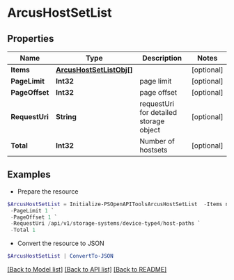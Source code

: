 # ArcusHostSetList
## Properties

Name | Type | Description | Notes
------------ | ------------- | ------------- | -------------
**Items** | [**ArcusHostSetListObj[]**](ArcusHostSetListObj.md) |  | [optional] 
**PageLimit** | **Int32** | page limit | [optional] 
**PageOffset** | **Int32** | page offset | [optional] 
**RequestUri** | **String** | requestUri for detailed storage object | [optional] 
**Total** | **Int32** | Number of hostsets | [optional] 

## Examples

- Prepare the resource
```powershell
$ArcusHostSetList = Initialize-PSOpenAPIToolsArcusHostSetList  -Items null `
 -PageLimit 1 `
 -PageOffset 1 `
 -RequestUri /api/v1/storage-systems/device-type4/host-paths `
 -Total 1
```

- Convert the resource to JSON
```powershell
$ArcusHostSetList | ConvertTo-JSON
```

[[Back to Model list]](../README.md#documentation-for-models) [[Back to API list]](../README.md#documentation-for-api-endpoints) [[Back to README]](../README.md)

